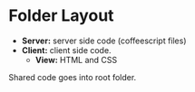 # Folder Layout

- **Server:** server side code (coffeescript files)
- **Client:** client side code.
  - **View:** HTML and CSS

Shared code goes into root folder.
